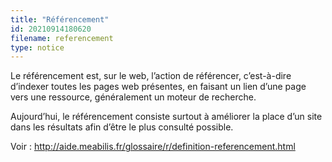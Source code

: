 ```yaml
---
title: "Référencement"
id: 20210914180620
filename: referencement
type: notice
---
```


Le référencement est, sur le web, l’action de référencer, c’est-à-dire d’indexer toutes les pages web présentes, en faisant un lien d’une page vers une ressource, généralement un moteur de recherche.

Aujourd’hui, le référencement consiste surtout à améliorer la place d’un site dans les résultats afin d’être le plus consulté possible.

Voir : <http://aide.meabilis.fr/glossaire/r/definition-referencement.html>

